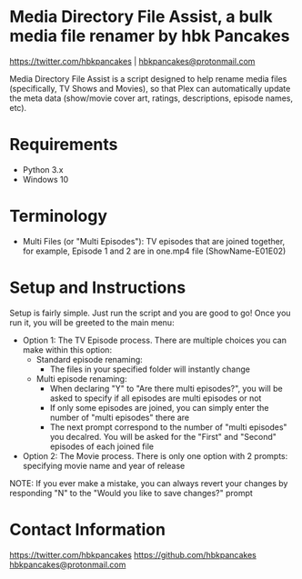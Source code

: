 # Media Directory File Assist, a bulk media file renamer by hbk Pancakes
https://twitter.com/hbkpancakes | hbkpancakes@protonmail.com

Media Directory File Assist is a script designed to help rename media files (specifically, TV Shows and Movies), so that Plex can automatically update the meta data (show/movie cover art, ratings, descriptions, episode names, etc).

# Requirements
- Python 3.x
- Windows 10

# Terminology
- Multi Files (or "Multi Episodes"): TV episodes that are joined together, for example, Episode 1 and 2 are in one.mp4 file (ShowName-E01E02)

# Setup and Instructions
Setup is fairly simple. Just run the script and you are good to go! Once you run it, you will be greeted to the main menu:

- Option 1: The TV Episode process. There are multiple choices you can make within this option:
  + Standard episode renaming: 
    + The files in your specified folder will instantly change
  + Multi episode renaming:
    + When declaring "Y" to "Are there multi episodes?", you will be asked to specify if all episodes are multi episodes or not
    + If only some episodes are joined, you can simply enter the number of "multi episodes" there are
    + The next prompt correspond to the number of "multi episodes" you decalred. You will be asked for the "First" and "Second" episodes of each joined file
- Option 2: The Movie process. There is only one option with 2 prompts: specifying movie name and year of release

NOTE: If you ever make a mistake, you can always revert your changes by responding "N" to the "Would you like to save changes?" prompt

# Contact Information 
https://twitter.com/hbkpancakes
https://github.com/hbkpancakes
hbkpancakes@protonmail.com
